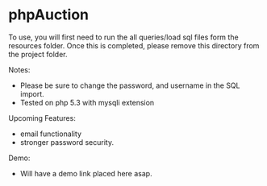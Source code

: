 phpAuction
==========

To use, you will first need to run the all queries/load sql files form the resources folder. Once this is completed, please remove this directory from the project folder.

Notes:
- Please be sure to change the password, and username in the SQL import. 
- Tested on php 5.3 with mysqli extension

Upcoming Features:
- email functionality
- stronger password security.

Demo: 
- Will have a demo link placed here asap.
